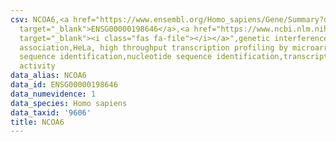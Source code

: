 ```yaml
---
csv: NCOA6,<a href="https://www.ensembl.org/Homo_sapiens/Gene/Summary?db=core;g=ENSG00000198646"
  target="_blank">ENSG00000198646</a>,<a href="https://www.ncbi.nlm.nih.gov/pubmed/17216044"
  target="_blank"><i class="fas fa-file"></i></a>",genetic interference,functional
  association,HeLa, high throughput transcription profiling by microarray,nucleotide
  sequence identification,nucleotide sequence identification,transcriptional regulation,down-regulates
  activity
data_alias: NCOA6
data_id: ENSG00000198646
data_numevidence: 1
data_species: Homo sapiens
data_taxid: '9606'
title: NCOA6
---
```

